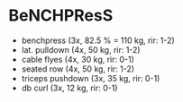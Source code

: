 # BeNCHPResS
* benchpress (3x, 82.5 % = 110 kg, rir: 1-2)
* lat. pulldown (4x, 50 kg, rir: 1-2)
* cable flyes (4x, 30 kg, rir: 0-1)
* seated row (4x, 50 kg, rir: 1-2)
* triceps pushdown (3x, 35 kg, rir: 0-1)
* db curl (3x, 12 kg, rir: 0-1)
